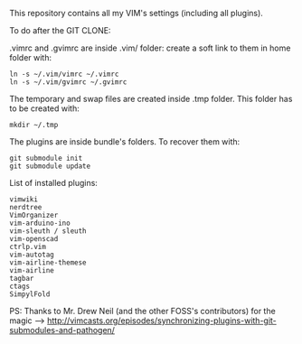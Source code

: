 This repository contains all my VIM's settings (including all plugins).

To do after the GIT CLONE:

.vimrc and .gvimrc are inside .vim/ folder: create a soft link to them in home folder with:

    ln -s ~/.vim/vimrc ~/.vimrc
    ln -s ~/.vim/gvimrc ~/.gvimrc

The temporary and swap files are created inside .tmp folder. This folder has to be created with:

    mkdir ~/.tmp

The plugins are inside bundle's folders. To recover them with:

    git submodule init
    git submodule update

List of installed plugins:

    vimwiki
    nerdtree
    VimOrganizer
    vim-arduino-ino
    vim-sleuth / sleuth
    vim-openscad
    ctrlp.vim
    vim-autotag
    vim-airline-themese
    vim-airline
    tagbar
    ctags
    SimpylFold

PS: Thanks to Mr. Drew Neil (and the other FOSS's contributors) for the magic --> http://vimcasts.org/episodes/synchronizing-plugins-with-git-submodules-and-pathogen/

